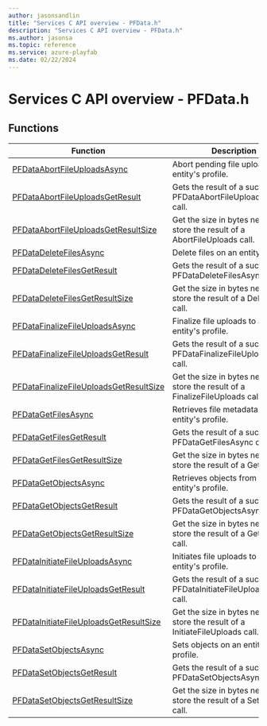 ```yaml
---
author: jasonsandlin
title: "Services C API overview - PFData.h"
description: "Services C API overview - PFData.h"
ms.author: jasonsa
ms.topic: reference
ms.service: azure-playfab
ms.date: 02/22/2024
---
```


# Services C API overview - PFData.h

  
## Functions  

| Function | Description |  
| --- | --- |  
| [PFDataAbortFileUploadsAsync](functions/pfdataabortfileuploadsasync.md) | Abort pending file uploads to an entity's profile. |  
| [PFDataAbortFileUploadsGetResult](functions/pfdataabortfileuploadsgetresult.md) | Gets the result of a successful PFDataAbortFileUploadsAsync call. |  
| [PFDataAbortFileUploadsGetResultSize](functions/pfdataabortfileuploadsgetresultsize.md) | Get the size in bytes needed to store the result of a AbortFileUploads call. |  
| [PFDataDeleteFilesAsync](functions/pfdatadeletefilesasync.md) | Delete files on an entity's profile. |  
| [PFDataDeleteFilesGetResult](functions/pfdatadeletefilesgetresult.md) | Gets the result of a successful PFDataDeleteFilesAsync call. |  
| [PFDataDeleteFilesGetResultSize](functions/pfdatadeletefilesgetresultsize.md) | Get the size in bytes needed to store the result of a DeleteFiles call. |  
| [PFDataFinalizeFileUploadsAsync](functions/pfdatafinalizefileuploadsasync.md) | Finalize file uploads to an entity's profile. |  
| [PFDataFinalizeFileUploadsGetResult](functions/pfdatafinalizefileuploadsgetresult.md) | Gets the result of a successful PFDataFinalizeFileUploadsAsync call. |  
| [PFDataFinalizeFileUploadsGetResultSize](functions/pfdatafinalizefileuploadsgetresultsize.md) | Get the size in bytes needed to store the result of a FinalizeFileUploads call. |  
| [PFDataGetFilesAsync](functions/pfdatagetfilesasync.md) | Retrieves file metadata from an entity's profile. |  
| [PFDataGetFilesGetResult](functions/pfdatagetfilesgetresult.md) | Gets the result of a successful PFDataGetFilesAsync call. |  
| [PFDataGetFilesGetResultSize](functions/pfdatagetfilesgetresultsize.md) | Get the size in bytes needed to store the result of a GetFiles call. |  
| [PFDataGetObjectsAsync](functions/pfdatagetobjectsasync.md) | Retrieves objects from an entity's profile. |  
| [PFDataGetObjectsGetResult](functions/pfdatagetobjectsgetresult.md) | Gets the result of a successful PFDataGetObjectsAsync call. |  
| [PFDataGetObjectsGetResultSize](functions/pfdatagetobjectsgetresultsize.md) | Get the size in bytes needed to store the result of a GetObjects call. |  
| [PFDataInitiateFileUploadsAsync](functions/pfdatainitiatefileuploadsasync.md) | Initiates file uploads to an entity's profile. |  
| [PFDataInitiateFileUploadsGetResult](functions/pfdatainitiatefileuploadsgetresult.md) | Gets the result of a successful PFDataInitiateFileUploadsAsync call. |  
| [PFDataInitiateFileUploadsGetResultSize](functions/pfdatainitiatefileuploadsgetresultsize.md) | Get the size in bytes needed to store the result of a InitiateFileUploads call. |  
| [PFDataSetObjectsAsync](functions/pfdatasetobjectsasync.md) | Sets objects on an entity's profile. |  
| [PFDataSetObjectsGetResult](functions/pfdatasetobjectsgetresult.md) | Gets the result of a successful PFDataSetObjectsAsync call. |  
| [PFDataSetObjectsGetResultSize](functions/pfdatasetobjectsgetresultsize.md) | Get the size in bytes needed to store the result of a SetObjects call. |  
